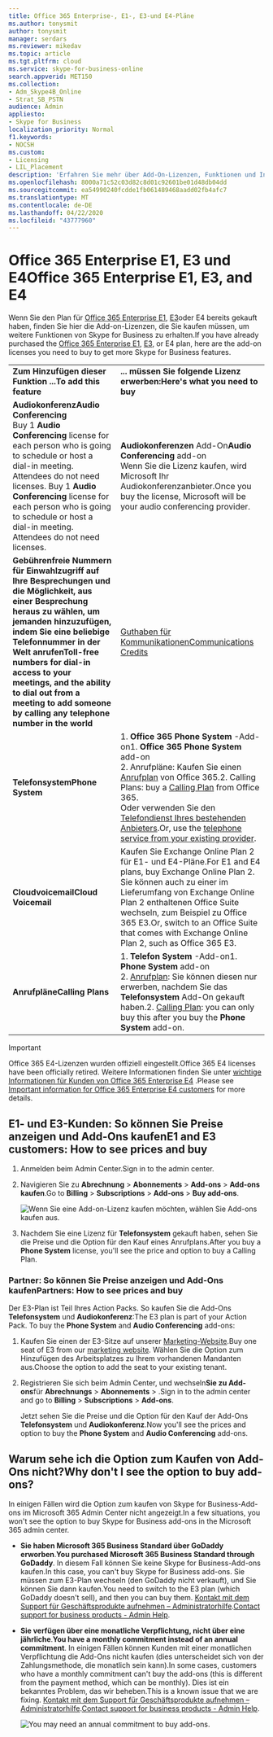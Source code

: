 ```yaml
---
title: Office 365 Enterprise-, E1-, E3-und E4-Pläne
ms.author: tonysmit
author: tonysmit
manager: serdars
ms.reviewer: mikedav
ms.topic: article
ms.tgt.pltfrm: cloud
ms.service: skype-for-business-online
search.appverid: MET150
ms.collection:
- Adm_Skype4B_Online
- Strat_SB_PSTN
audience: Admin
appliesto:
- Skype for Business
localization_priority: Normal
f1.keywords:
- NOCSH
ms.custom:
- Licensing
- LIL_Placement
description: 'Erfahren Sie mehr über Add-On-Lizenzen, Funktionen und Informationen zum Kauf von Office 365 Enterprise, Plan E1, E3 und E4. '
ms.openlocfilehash: 8000a71c52c03d82c8d01c92601be01d48db04dd
ms.sourcegitcommit: ea54990240fcdde1fb061489468aadd02fb4afc7
ms.translationtype: MT
ms.contentlocale: de-DE
ms.lasthandoff: 04/22/2020
ms.locfileid: "43777960"
---
```

# <a name="office-365-enterprise-e1-e3-and-e4"></a><span data-ttu-id="abd34-103">Office 365 Enterprise E1, E3 und E4</span><span class="sxs-lookup"><span data-stu-id="abd34-103">Office 365 Enterprise E1, E3, and E4</span></span>

<span data-ttu-id="abd34-104">Wenn Sie den Plan für [Office 365 Enterprise E1](https://products.office.com/business/office-365-enterprise-e1-business-software), [E3](https://products.office.com/business/office-365-enterprise-e3-business-software)oder E4 bereits gekauft haben, finden Sie hier die Add-on-Lizenzen, die Sie kaufen müssen, um weitere Funktionen von Skype for Business zu erhalten.</span><span class="sxs-lookup"><span data-stu-id="abd34-104">If you have already purchased the [Office 365 Enterprise E1](https://products.office.com/business/office-365-enterprise-e1-business-software), [E3](https://products.office.com/business/office-365-enterprise-e3-business-software), or E4 plan, here are the add-on licenses you need to buy to get more Skype for Business features.</span></span>

|||
|:-----|:-----|
|<span data-ttu-id="abd34-105">**Zum Hinzufügen dieser Funktion ...**</span><span class="sxs-lookup"><span data-stu-id="abd34-105">**To add this feature**</span></span> <br/> |<span data-ttu-id="abd34-106">**... müssen Sie folgende Lizenz erwerben:**</span><span class="sxs-lookup"><span data-stu-id="abd34-106">**Here's what you need to buy**</span></span> <br/> |
|<span data-ttu-id="abd34-107">**Audiokonferenz**</span><span class="sxs-lookup"><span data-stu-id="abd34-107">**Audio Conferencing**</span></span> <br/> <span data-ttu-id="abd34-p101">Buy 1 **Audio Conferencing** license for each person who is going to schedule or host a dial-in meeting. Attendees do not need licenses. </span><span class="sxs-lookup"><span data-stu-id="abd34-p101">Buy 1 **Audio Conferencing** license for each person who is going to schedule or host a dial-in meeting. Attendees do not need licenses. </span></span><br/> |<span data-ttu-id="abd34-110">**Audiokonferenzen** Add-On</span><span class="sxs-lookup"><span data-stu-id="abd34-110">**Audio Conferencing** add-on</span></span> <br/><span data-ttu-id="abd34-111">Wenn Sie die Lizenz kaufen, wird Microsoft Ihr Audiokonferenzanbieter.</span><span class="sxs-lookup"><span data-stu-id="abd34-111">Once you buy the license, Microsoft will be your audio conferencing provider.</span></span> |
|<span data-ttu-id="abd34-112">**Gebührenfreie Nummern für Einwahlzugriff auf Ihre Besprechungen und die Möglichkeit, aus einer Besprechung heraus zu wählen, um jemanden hinzuzufügen, indem Sie eine beliebige Telefonnummer in der Welt anrufen**</span><span class="sxs-lookup"><span data-stu-id="abd34-112">**Toll-free numbers for dial-in access to your meetings, and the ability to dial out from a meeting to add someone by calling any telephone number in the world**</span></span> <br/> |[<span data-ttu-id="abd34-113">Guthaben für Kommunikationen</span><span class="sxs-lookup"><span data-stu-id="abd34-113">Communications Credits</span></span>](/microsoftteams/add-funds-and-manage-communications-credits)|
|<span data-ttu-id="abd34-114">**Telefonsystem**</span><span class="sxs-lookup"><span data-stu-id="abd34-114">**Phone System**</span></span> <br/> |<span data-ttu-id="abd34-115">1. **Office 365 Phone System** -Add-on</span><span class="sxs-lookup"><span data-stu-id="abd34-115">1. **Office 365 Phone System** add-on</span></span> <br/> <span data-ttu-id="abd34-116">2. Anrufpläne: Kaufen Sie einen [Anrufplan](/MicrosoftTeams/calling-plans-for-office-365) von Office 365.</span><span class="sxs-lookup"><span data-stu-id="abd34-116">2. Calling Plans: buy a [Calling Plan](/MicrosoftTeams/calling-plans-for-office-365) from Office 365.</span></span> <br/>  <span data-ttu-id="abd34-117">Oder verwenden Sie den [Telefondienst Ihres bestehenden Anbieters](../../skype-for-business-and-microsoft-teams-add-on-licensing/skype-for-business-and-microsoft-teams-add-on-licensing.md#bkmk_existing).</span><span class="sxs-lookup"><span data-stu-id="abd34-117">Or, use the [telephone service from your existing provider](../../skype-for-business-and-microsoft-teams-add-on-licensing/skype-for-business-and-microsoft-teams-add-on-licensing.md#bkmk_existing).</span></span>  <br/> |
|<span data-ttu-id="abd34-118">**Cloudvoicemail**</span><span class="sxs-lookup"><span data-stu-id="abd34-118">**Cloud Voicemail**</span></span> <br/> |<span data-ttu-id="abd34-119">Kaufen Sie Exchange Online Plan 2 für E1- und E4-Pläne.</span><span class="sxs-lookup"><span data-stu-id="abd34-119">For E1 and E4 plans, buy Exchange Online Plan 2.</span></span> <br/><span data-ttu-id="abd34-120">Sie können auch zu einer im Lieferumfang von Exchange Online Plan 2 enthaltenen Office Suite wechseln, zum Beispiel zu Office 365 E3.</span><span class="sxs-lookup"><span data-stu-id="abd34-120">Or, switch to an Office Suite that comes with Exchange Online Plan 2, such as Office 365 E3.</span></span> |
|<span data-ttu-id="abd34-121">**Anrufpläne**</span><span class="sxs-lookup"><span data-stu-id="abd34-121">**Calling Plans**</span></span> <br/> |<span data-ttu-id="abd34-122">1. **Telefon System** -Add-on</span><span class="sxs-lookup"><span data-stu-id="abd34-122">1. **Phone System** add-on</span></span> <br/> <span data-ttu-id="abd34-123">2. [Anrufplan](/MicrosoftTeams/calling-plans-for-office-365): Sie können diesen nur erwerben, nachdem Sie das **Telefonsystem** Add-On gekauft haben.</span><span class="sxs-lookup"><span data-stu-id="abd34-123">2. [Calling Plan](/MicrosoftTeams/calling-plans-for-office-365): you can only buy this after you buy the **Phone System** add-on.</span></span> <br/> |
   
 > [!IMPORTANT]
 > <span data-ttu-id="abd34-124">Office 365 E4-Lizenzen wurden offiziell eingestellt.</span><span class="sxs-lookup"><span data-stu-id="abd34-124">Office 365 E4 licenses have been officially retired.</span></span> <span data-ttu-id="abd34-125">Weitere Informationen finden Sie unter [wichtige Informationen für Kunden von Office 365 Enterprise E4](https://support.office.com/article/important-information-for-office-365-enterprise-e4-customers-f9572348-43a2-43fa-a3d8-3b6c9c042147) .</span><span class="sxs-lookup"><span data-stu-id="abd34-125">Please see [Important information for Office 365 Enterprise E4 customers](https://support.office.com/article/important-information-for-office-365-enterprise-e4-customers-f9572348-43a2-43fa-a3d8-3b6c9c042147) for more details.</span></span>
  
## <a name="e1-and-e3-customers-how-to-see-prices-and-buy"></a><span data-ttu-id="abd34-126">E1- und E3-Kunden: So können Sie Preise anzeigen und Add-Ons kaufen</span><span class="sxs-lookup"><span data-stu-id="abd34-126">E1 and E3 customers: How to see prices and buy</span></span>
<span data-ttu-id="abd34-127"><a name="bkmk_buypremium"> </a></span><span class="sxs-lookup"><span data-stu-id="abd34-127"><a name="bkmk_buypremium"> </a></span></span>

1. <span data-ttu-id="abd34-128">Anmelden beim Admin Center.</span><span class="sxs-lookup"><span data-stu-id="abd34-128">Sign in to the admin center.</span></span>

2. <span data-ttu-id="abd34-129">Navigieren Sie zu **Abrechnung** > **Abonnements** > **Add-ons** > **Add-ons kaufen**.</span><span class="sxs-lookup"><span data-stu-id="abd34-129">Go to **Billing** > **Subscriptions** > **Add-ons** > **Buy add-ons**.</span></span>

   ![Wenn Sie eine Add-on-Lizenz kaufen möchten, wählen Sie Add-ons kaufen aus.](../../images/fc4d7506-4ee9-4e39-be54-0622edffb77a.png)

3. <span data-ttu-id="abd34-131">Nachdem Sie eine Lizenz für **Telefonsystem** gekauft haben, sehen Sie die Preise und die Option für den Kauf eines Anrufplans.</span><span class="sxs-lookup"><span data-stu-id="abd34-131">After you buy a **Phone System** license, you'll see the price and option to buy a Calling Plan.</span></span>

### <a name="partners-how-to-see-prices-and-buy"></a><span data-ttu-id="abd34-132">Partner: So können Sie Preise anzeigen und Add-Ons kaufen</span><span class="sxs-lookup"><span data-stu-id="abd34-132">Partners: How to see prices and buy</span></span>
<span data-ttu-id="abd34-133"><a name="bkmk_partners"> </a></span><span class="sxs-lookup"><span data-stu-id="abd34-133"><a name="bkmk_partners"> </a></span></span>

<span data-ttu-id="abd34-p103">Der E3-Plan ist Teil Ihres Action Packs. So kaufen Sie die Add-Ons **Telefonsystem** und **Audiokonferenz**:</span><span class="sxs-lookup"><span data-stu-id="abd34-p103">The E3 plan is part of your Action Pack. To buy the **Phone System** and **Audio Conferencing** add-ons:</span></span>

1. <span data-ttu-id="abd34-136">Kaufen Sie einen der E3-Sitze auf unserer [Marketing-Website](https://go.microsoft.com/fwlink/?LinkId=24393).</span><span class="sxs-lookup"><span data-stu-id="abd34-136">Buy one seat of E3 from our [marketing website](https://go.microsoft.com/fwlink/?LinkId=24393).</span></span> <span data-ttu-id="abd34-137">Wählen Sie die Option zum Hinzufügen des Arbeitsplatzes zu Ihrem vorhandenen Mandanten aus.</span><span class="sxs-lookup"><span data-stu-id="abd34-137">Choose the option to add the seat to your existing tenant.</span></span>

2. <span data-ttu-id="abd34-138">Registrieren Sie sich beim Admin Center, und wechseln**Sie zu Add-ons**für **Abrechnungs** > **Abonnements** > .</span><span class="sxs-lookup"><span data-stu-id="abd34-138">Sign in to the admin center and go to **Billing** > **Subscriptions** > **Add-ons**.</span></span>

    <span data-ttu-id="abd34-139">Jetzt sehen Sie die Preise und die Option für den Kauf der Add-Ons **Telefonsystem** und **Audiokonferenz**.</span><span class="sxs-lookup"><span data-stu-id="abd34-139">Now you'll see the prices and option to buy the **Phone System** and **Audio Conferencing** add-ons.</span></span>

## <a name="why-dont-i-see-the-option-to-buy-add-ons"></a><span data-ttu-id="abd34-140">Warum sehe ich die Option zum Kaufen von Add-Ons nicht?</span><span class="sxs-lookup"><span data-stu-id="abd34-140">Why don't I see the option to buy add-ons?</span></span>
<span data-ttu-id="abd34-141"><a name="bkmk_how"> </a></span><span class="sxs-lookup"><span data-stu-id="abd34-141"><a name="bkmk_how"> </a></span></span>

<span data-ttu-id="abd34-142">In einigen Fällen wird die Option zum kaufen von Skype for Business-Add-ons im Microsoft 365 Admin Center nicht angezeigt.</span><span class="sxs-lookup"><span data-stu-id="abd34-142">In a few situations, you won't see the option to buy Skype for Business add-ons in the Microsoft 365 admin center.</span></span>

- <span data-ttu-id="abd34-143">**Sie haben Microsoft 365 Business Standard über GoDaddy erworben**.</span><span class="sxs-lookup"><span data-stu-id="abd34-143">**You purchased Microsoft 365 Business Standard through GoDaddy**.</span></span> <span data-ttu-id="abd34-144">In diesem Fall können Sie keine Skype for Business-Add-ons kaufen.</span><span class="sxs-lookup"><span data-stu-id="abd34-144">In this case, you can't buy Skype for Business add-ons.</span></span> <span data-ttu-id="abd34-145">Sie müssen zum E3-Plan wechseln (den GoDaddy nicht verkauft), und Sie können Sie dann kaufen.</span><span class="sxs-lookup"><span data-stu-id="abd34-145">You need to switch to the E3 plan (which GoDaddy doesn't sell), and then you can buy them.</span></span> <span data-ttu-id="abd34-146">[Kontakt mit dem Support für Geschäftsprodukte aufnehmen – Administratorhilfe](https://support.office.com/article/32a17ca7-6fa0-4870-8a8d-e25ba4ccfd4b).</span><span class="sxs-lookup"><span data-stu-id="abd34-146">[Contact support for business products - Admin Help](https://support.office.com/article/32a17ca7-6fa0-4870-8a8d-e25ba4ccfd4b).</span></span>

- <span data-ttu-id="abd34-147">**Sie verfügen über eine monatliche Verpflichtung, nicht über eine jährliche**.</span><span class="sxs-lookup"><span data-stu-id="abd34-147">**You have a monthly commitment instead of an annual commitment**.</span></span> <span data-ttu-id="abd34-148">In einigen Fällen können Kunden mit einer monatlichen Verpflichtung die Add-Ons nicht kaufen (dies unterscheidet sich von der Zahlungsmethode, die monatlich sein kann).</span><span class="sxs-lookup"><span data-stu-id="abd34-148">In some cases, customers who have a monthly commitment can't buy the add-ons (this is different from the payment method, which can be monthly).</span></span> <span data-ttu-id="abd34-149">Dies ist ein bekanntes Problem, das wir beheben.</span><span class="sxs-lookup"><span data-stu-id="abd34-149">This is a known issue that we are fixing.</span></span> <span data-ttu-id="abd34-150">[Kontakt mit dem Support für Geschäftsprodukte aufnehmen – Administratorhilfe](https://support.office.com/article/32a17ca7-6fa0-4870-8a8d-e25ba4ccfd4b).</span><span class="sxs-lookup"><span data-stu-id="abd34-150">[Contact support for business products - Admin Help](https://support.office.com/article/32a17ca7-6fa0-4870-8a8d-e25ba4ccfd4b).</span></span>

    ![You may need an annual commitment to buy add-ons.](../../images/164579c2-f4df-4ae0-bd1d-bff12addb500.png)
